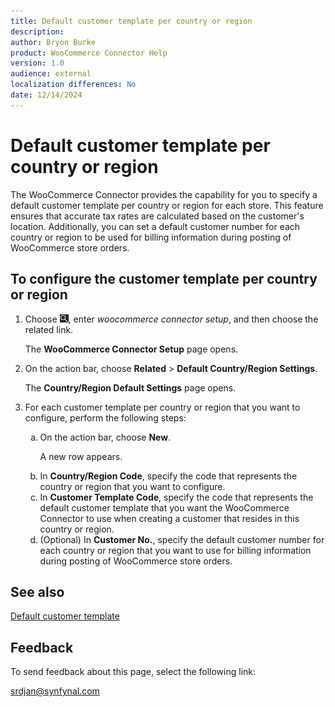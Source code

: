 ```yaml
---
title: Default customer template per country or region
description: 
author: Bryon Burke
product: WooCommerce Connector Help
version: 1.0
audience: external
localization differences: No
date: 12/14/2024
---
```


<!-- markdownlint-disable MD006 MD007 MD009 MD024 MD025 MD033 -->
<!--// cspell:ignore  markdownlint allowfullscreen keyframes woocommerce -->

# Default customer template per country or region

The WooCommerce Connector provides the capability for you to specify a default customer template per country or region for each store. This feature ensures that accurate tax rates are calculated based on the customer's location. Additionally, you can set a default customer number for each country or region to be used for billing information during posting of WooCommerce store orders.

## To configure the customer template per country or region

1. Choose ![Lightbulb that opens the Tell Me feature.](media/ui-search/search_small.png "Tell me what you want to do"), enter <i>woocommerce connector setup</i>, and then choose the related link.

   The <b>WooCommerce Connector Setup</b> page opens.

1. On the action bar, choose <b>Related</b> > <b>Default Country/Region Settings</b>.

   The <b>Country/Region Default Settings</b> page opens.

1. For each customer template per country or region that you want to configure, perform the following steps:
   <ol type="a">
    <li>On the action bar, choose <b>New</b>.<br>
      <p>A new row appears.</p></li>
    <li>In <b>Country/Region Code</b>, specify the code that represents the country or region that you want to configure.</li>
    <li>In <b>Customer Template Code</b>, specify the code that represents the default customer template that you want the WooCommerce Connector to use when creating a customer that resides in this country or region.</li>
    <li>(Optional) In <b>Customer No.</b>, specify the default customer number for each country or region that you want to use for billing information during posting of WooCommerce store orders.</li>
   </ol>

## See also

[Default customer template](default-customer-template.md)

## Feedback

To send feedback about this page, select the following link:

[srdjan@synfynal.com](mailto:srdjan@synfynal.com?subject=Documentation%20Feedback%20Product%20Docs:%20default-customer-template-per-country-region)
